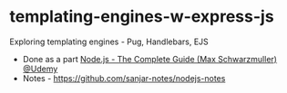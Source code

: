 # templating-engines-w-express-js
Exploring templating engines - Pug, Handlebars, EJS

- Done as a part [Node.js - The Complete Guide (Max Schwarzmuller) @Udemy](https://www.udemy.com/course/nodejs-the-complete-guide/)
- Notes - https://github.com/sanjar-notes/nodejs-notes

